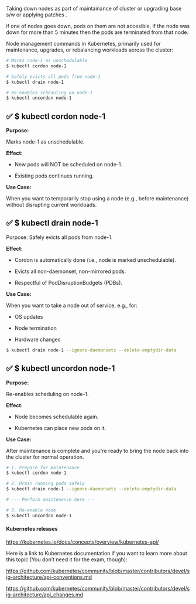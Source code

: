 Taking down nodes as part of maintainance of cluster or upgrading base s/w or applying patches .

if one of nodes goes down, pods on them are not accesible, if the node was down for more than 5 minutes then the pods are terminated from that node. 


Node management commands in Kubernetes, primarily used for maintenance, upgrades, or rebalancing workloads across the cluster:

```bash
# Marks node-1 as unschedulable
$ kubectl cordon node-1

# Safely evicts all pods from node-1
$ kubectl drain node-1

# Re-enables scheduling on node-1
$ kubectl uncordon node-1
```
## ✅ $ kubectl cordon node-1
**Purpose:**

Marks node-1 as unschedulable.

**Effect:**

- New pods will NOT be scheduled on node-1.

- Existing pods continues running.

**Use Case:**

When you want to temporarily stop using a node (e.g., before maintenance) without disrupting current workloads.

## ✅ $ kubectl drain node-1
Purpose:
Safely evicts all pods from node-1.

**Effect:**

- Cordon is automatically done (i.e., node is marked unschedulable).

- Evicts all non-daemonset, non-mirrored pods.

- Respectful of PodDisruptionBudgets (PDBs).

**Use Case:**

When you want to take a node out of service, e.g., for:

- OS updates

- Node termination

- Hardware changes
```bash
$ kubectl drain node-1 --ignore-daemonsets --delete-emptydir-data
```
## ✅ $ kubectl uncordon node-1
**Purpose:**

Re-enables scheduling on node-1.

**Effect:**
- Node becomes schedulable again.

- Kubernetes can place new pods on it.

**Use Case:**

After maintenance is complete and you're ready to bring the node back into the cluster for normal operation.

```bash
# 1. Prepare for maintenance
$ kubectl cordon node-1

# 2. Drain running pods safely
$ kubectl drain node-1 --ignore-daemonsets --delete-emptydir-data

# --- Perform maintenance here ---

# 3. Re-enable node
$ kubectl uncordon node-1
```

#### Kubernetes releases

https://kubernetes.io/docs/concepts/overview/kubernetes-api/

Here is a link to Kubernetes documentation if you want to learn more about this topic (You don’t need it for the exam, though):

https://github.com/kubernetes/community/blob/master/contributors/devel/sig-architecture/api-conventions.md

https://github.com/kubernetes/community/blob/master/contributors/devel/sig-architecture/api_changes.md